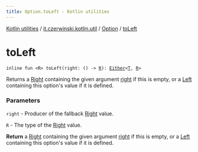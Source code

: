 ```yaml
---
title: Option.toLeft - Kotlin utilities
---
```


[Kotlin utilities](../../index.html) / [it.czerwinski.kotlin.util](../index.html) / [Option](index.html) / [toLeft](./to-left.html)

# toLeft

`inline fun <R> toLeft(right: () -> `[`R`](to-left.html#R)`): `[`Either`](../-either/index.html)`<`[`T`](index.html#T)`, `[`R`](to-left.html#R)`>`

Returns a [Right](../-right/index.html) containing the given argument [right](to-left.html#it.czerwinski.kotlin.util.Option$toLeft(kotlin.Function0((it.czerwinski.kotlin.util.Option.toLeft.R)))/right) if this is empty,
or a [Left](../-left/index.html) containing this option's value if it is defined.

### Parameters

`right` - Producer of the fallback [Right](../-right/index.html) value.

`R` - The type of the [Right](../-right/index.html) value.

**Return**
a [Right](../-right/index.html) containing the given argument [right](to-left.html#it.czerwinski.kotlin.util.Option$toLeft(kotlin.Function0((it.czerwinski.kotlin.util.Option.toLeft.R)))/right) if this is empty,
or a [Left](../-left/index.html) containing this option's value if it is defined.

